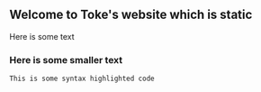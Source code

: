 ## Welcome to Toke's website which is static

Here is some text


### Here is some smaller text

```markdown
This is some syntax highlighted code
```
